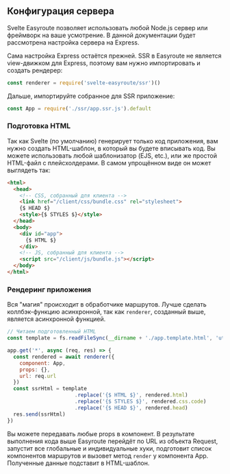 ## Конфигурация сервера

Svelte Easyroute позволяет использовать любой Node.js сервер
или фреймворк на ваше усмотрение. В данной документации будет
рассмотрена настройка сервера на Express.

Сама настройка Express остаётся прежней. SSR в Easyroute не 
является view-движком для Express, поэтому вам нужно импортировать
и создать рендерер:

```javascript
const renderer = require('svelte-easyroute/ssr')()
```

Дальше, импортируйте собранное для SSR приложение:

```javascript
const App = require('./ssr/app.ssr.js').default
```

### Подготовка HTML

Так как Svelte (по умолчанию) генерирует только код приложения,
вам нужно создать HTML-шаблон, в который вы будете вписывать
код. Вы можете использовать любой шаблонизатор (EJS, etc.), или
же простой HTML-файл с плейсхолдерами. В самом упрощённом 
виде он может выглядеть так:

```html
<html>
  <head>
    <!-- CSS, собранный для клиента -->
    <link href="/client/css/bundle.css" rel="stylesheet">
    {$ HEAD $}
    <style>{$ STYLES $}</style>
  </head>
  <body>
    <div id="app">
      {$ HTML $}
    </div>
    <!-- JS, собранный для клиента -->
    <script src="/client/js/bundle.js"></script>
  </body>
</html>
```

### Рендеринг приложения

Вся "магия" происходит в обработчике маршрутов. Лучше сделать
коллбэк-функцию асинхронной, так как `renderer`, созданный выше,
является асинхронной функцией. 

```javascript
// Читаем подготовленный HTML
const template = fs.readFileSync(__dirname + './app.template.html', 'utf8')

app.get('*', async (req, res) => {
  const rendered = await renderer({
    component: App,
    props: {},
    url: req.url
  })
  const ssrHtml = template
                      .replace('{$ HTML $}', rendered.html)
                      .replace('{$ STYLES $}', rendered.css.code)
                      .replace('{$ HEAD $}', rendered.head)
  res.send(ssrHtml)
})
```

Вы можете передавать любые props в компонент. В результате 
выполнения кода выше Easyroute перейдёт по URL из объекта 
Request, запустит все глобальные и индивидуальные хуки, 
подготовит список компонентов маршрутов и вызовет метод 
`render` у компонента App. Полученные данные подставит в 
HTML-шаблон. 
